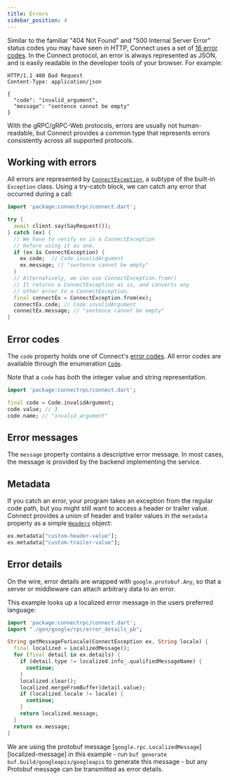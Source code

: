 ```yaml
---
title: Errors
sidebar_position: 4
---
```


Similar to the familiar "404 Not Found" and "500 Internal Server Error" status
codes you may have seen in HTTP, Connect uses a set of [16 error codes](/docs/protocol#error-codes).
In the Connect protocol, an error is always represented as JSON, and is easily
readable in the developer tools of your browser. For example:

```
HTTP/1.1 400 Bad Request
Content-Type: application/json

{
  "code": "invalid_argument",
  "message": "sentence cannot be empty"
}
```

With the gRPC/gRPC-Web protocols, errors are usually not human-readable, but
Connect provides a common type that represents errors consistently across
all supported protocols.

## Working with errors

All errors are represented by [`ConnectException`][exception], a subtype of the built-in `Exception` class. Using a try-catch block, we can catch any error that occurred during a call:

```dart
import 'package:connectrpc/connect.dart';

try {
  await client.say(SayRequest());
} catch (ex) {
  // We have to verify ex is a ConnectException
  // before using it as one.
  if (ex is ConnectException) {
    ex.code;  // Code.invalidArgument
    ex.message; // "sentence cannot be empty"
  }
  // Alternatively, we can use ConnectException.from()
  // It returns a ConnectException as is, and converts any
  // other error to a ConnectException.
  final connectEx = ConnectException.from(ex);
  connectEx.code; // Code.invalidArgument
  connectEx.message; // "sentence cannot be empty"
}
```

## Error codes

The `code` property holds one of Connect's [error codes](/docs/protocol#error-codes).
All error codes are available through the enumeration [`Code`][code].

Note that a `code` has both the integer value and string representation.

```dart
import 'package:connectrpc/connect.dart';

final code = Code.invalidArgument;
code.value; // 3
code.name; // "invalid_argument"
```

## Error messages

The `message` property contains a descriptive error message. In most cases,
the message is provided by the backend implementing the service.

## Metadata

If you catch an error, your program takes an exception from the regular code
path, but you might still want to access a header or trailer value. Connect
provides a union of header and trailer values in the `metadata` property as a
simple [`Headers`][headers] object:

```dart
ex.metadata["custom-header-value"];
ex.metadata["custom-trailer-value"];
```

## Error details

On the wire, error details are wrapped with `google.protobuf.Any`, so that a
server or middleware can attach arbitrary data to an error.

This example looks up a localized error message in the users preferred
language:

```dart
import 'package:connectrpc/connect.dart';
import "./gen/google/rpc/error_details_pb";

String getMessageForLocale(ConnectException ex, String locale) {
  final localized = LocalizedMessage();
  for (final detail in ex.details) {
    if (detail.type != localized.info_.qualifiedMessageName) {
      continue;
    }
    localized.clear();
    localized.mergeFromBuffer(detail.value);
    if (localized.locale != locale) {
      continue;
    }
    return localized.message;
  }
  return ex.message;
}
```

We are using the protobuf message [`google.rpc.LocalizedMessage`][localized-message]
in this example - run `buf generate buf.build/googleapis/googleapis` to
generate this message - but any Protobuf message can be transmitted as error
details.

[code]: https://github.com/connectrpc/connect-dart/blob/main/packages/connect/lib/src/code.dart#L22
[exception]: https://github.com/connectrpc/connect-dart/blob/main/packages/connect/lib/src/exception.dart#L30
[headers]: https://github.com/connectrpc/connect-dart/blob/886665eb38e3aad4de81665b4ab83142070c586d/packages/connect/lib/src/headers.dart#L18
[localizaed-message]: https://buf.build/googleapis/googleapis/file/main:google/rpc/error_details.proto#L241
